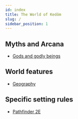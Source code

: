 ```yaml
---
id: index
title: The World of Kedôm
slug: /
sidebar_position: 1
---
```


## Myths and Arcana

- [Gods and godly beings](./myths/gods/)

## World features

- [Geography](./world/)

## Specific setting rules

- [Pathfinder 2E](./Pathfinder%20Rules/)
